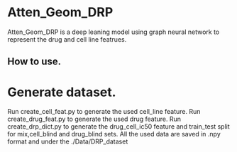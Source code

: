 # Atten_Geom_DRP
Atten_Geom_DRP is a deep leaning model using graph neural network to represent the drug and cell line featrues.
## How to use.
# Generate dataset.
Run create_cell_feat.py to generate the used cell_line feature.
Run create_drug_feat.py to generate the used drug feature. 
Run create_drp_dict.py to generate the drug_cell_ic50 feature and train_test split for mix,cell_blind and drug_blind sets.
All the used data are saved in .npy format and under the ./Data/DRP_dataset